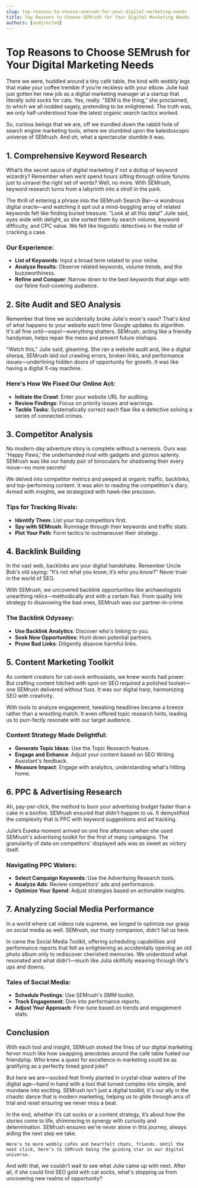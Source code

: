 ```yaml
---
slug: top-reasons-to-choose-semrush-for-your-digital-marketing-needs
title: Top Reasons to Choose SEMrush for Your Digital Marketing Needs
authors: [undirected]
---
```



# Top Reasons to Choose SEMrush for Your Digital Marketing Needs

There we were, huddled around a tiny café table, the kind with wobbly legs that make your coffee tremble if you’re reckless with your elbow. Julie had just gotten her new job as a digital marketing manager at a startup that literally sold socks for cats. Yes, really. "SEM is the thing," she proclaimed, to which we all nodded sagely, pretending to be enlightened. The truth was, we only half-understood how the latest organic search tactics worked. 

So, curious beings that we are, off we trundled down the rabbit hole of search engine marketing tools, where we stumbled upon the kaleidoscopic universe of SEMrush. And oh, what a spectacular stumble it was.

## 1. Comprehensive Keyword Research

What’s the secret sauce of digital marketing if not a dollop of keyword wizardry? Remember when we’d spend hours sifting through online forums just to unravel the right set of words? Well, no more. With SEMrush, keyword research turns from a labyrinth into a stroll in the park.

The thrill of entering a phrase into the SEMrush Search Bar—a wondrous digital oracle—and watching it spit out a mind-boggling array of related keywords felt like finding buried treasure. "Look at all this data!" Julie said, eyes wide with delight, as she sorted them by search volume, keyword difficulty, and CPC value. We felt like linguistic detectives in the midst of cracking a case.

### Our Experience:
- **List of Keywords**: Input a broad term related to your niche.
- **Analyze Results**: Observe related keywords, volume trends, and the buzzworthiness.
- **Refine and Conquer**: Narrow down to the best keywords that align with our feline foot-covering audience.

## 2. Site Audit and SEO Analysis

Remember that time we accidentally broke Julie's mom's vase? That's kind of what happens to your website each time Google updates its algorithm. It's all fine until—oops!—everything shatters. SEMrush, acting like a friendly handyman, helps repair the mess and prevent future mishaps.

"Watch this," Julie said, gleaming. She ran a website audit and, like a digital sherpa, SEMrush laid out crawling errors, broken links, and performance issues—underlining hidden doors of opportunity for growth. It was like having a digital X-ray machine.

### Here's How We Fixed Our Online Act:
- **Initiate the Crawl**: Enter your website URL for auditing.
- **Review Findings**: Focus on priority issues and warnings.
- **Tackle Tasks**: Systematically correct each flaw like a detective solving a series of connected crimes.

## 3. Competitor Analysis

No modern-day adventure story is complete without a nemesis. Ours was 'Happy Paws,' the underhanded rival with gadgets and gizmos aplenty. SEMrush was like our handy pair of binoculars for shadowing their every move—no more secrets!

We delved into competitor metrics and peeped at organic traffic, backlinks, and top-performing content. It was akin to reading the competition's diary. Armed with insights, we strategized with hawk-like precision. 

### Tips for Tracking Rivals:
- **Identify Them**: List your top competitors first.
- **Spy with SEMrush**: Rummage through their keywords and traffic stats.
- **Plot Your Path**: Form tactics to outmaneuver their strategy.

## 4. Backlink Building

In the vast web, backlinks are your digital handshake. Remember Uncle Bob's old saying: “It’s not what you know; it’s who you know?” Never truer in the world of SEO.

With SEMrush, we uncovered backlink opportunities like archaeologists unearthing relics—methodically and with a certain flair. From quality link strategy to disavowing the bad ones, SEMrush was our partner-in-crime.

### The Backlink Odyssey:
- **Use Backlink Analytics**: Discover who's linking to you.
- **Seek New Opportunities**: Hunt down potential partners.
- **Prune Bad Links**: Diligently disavow harmful links.

## 5. Content Marketing Toolkit

As content creators for cat-sock enthusiasts, we knew words had power. But crafting content hitched with spot-on SEO required a polished toolset—one SEMrush delivered without fuss. It was our digital harp, harmonizing SEO with creativity.

With tools to analyze engagement, tweaking headlines became a breeze rather than a wrestling match. It even offered topic research hints, leading us to purr-fectly resonate with our target audience.

### Content Strategy Made Delightful:
- **Generate Topic Ideas**: Use the Topic Research feature.
- **Engage and Enhance**: Adjust your content based on SEO Writing Assistant's feedback.
- **Measure Impact**: Engage with analytics, understanding what's hitting home.

## 6. PPC & Advertising Research

Ah, pay-per-click, the method to burn your advertising budget faster than a cake in a bonfire. SEMrush ensured that didn't happen to us. It demystified the complexity that is PPC with keyword suggestions and ad tracking.

Julie’s Eureka moment arrived on one fine afternoon when she used SEMrush's advertising toolkit for the first of many campaigns. The granularity of data on competitors' displayed ads was as sweet as victory itself. 

### Navigating PPC Waters:
- **Select Campaign Keywords**: Use the Advertising Research tools.
- **Analyze Ads**: Review competitors’ ads and performance.
- **Optimize Your Spend**: Adjust strategies based on actionable insights.

## 7. Analyzing Social Media Performance

In a world where cat videos rule supreme, we longed to optimize our grasp on social media as well. SEMrush, our trusty companion, didn’t fail us here.

In came the Social Media Toolkit, offering scheduling capabilities and performance reports that felt as enlightening as accidentally opening an old photo album only to rediscover cherished memories. We understood what resonated and what didn't—much like Julia skillfully weaving through life's ups and downs.

### Tales of Social Media:
- **Schedule Postings**: Use SEMrush's SMM toolkit.
- **Track Engagement**: Dive into performance reports.
- **Adjust Your Approach**: Fine-tune based on trends and engagement stats.

## Conclusion

With each tool and insight, SEMrush stoked the fires of our digital marketing fervor much like how swapping anecdotes around the café table fueled our friendship. Who knew a quest for excellence in marketing could be as gratifying as a perfectly timed good joke?

But here we are—socked feet firmly planted in crystal-clear waters of the digital age—hand in hand with a tool that turned complex into simple, and mundane into exciting. SEMrush isn't just a digital toolkit; it's our ally in the chaotic dance that is modern marketing, helping us to glide through arcs of trial and reset ensuring we never miss a beat.

In the end, whether it’s cat socks or a content strategy, it’s about how the stories come to life, shimmering in synergy with curiosity and determination. SEMrush ensures we're never alone in this journey, always aiding the next step we take.

```
Here's to more wobbly cafés and heartfelt chats, friends. Until the next click, here’s to SEMrush being the guiding star in our digital universe.
```

And with that, we couldn’t wait to see what Julie came up with next. After all, if she could find SEO gold with cat socks, what's stopping us from uncovering new realms of opportunity?